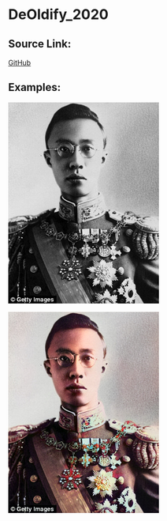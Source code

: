# DeOldify_2020

## Source Link:
[GitHub](https://github.com/jantic/DeOldify)

## Examples:
![Original PU YI](https://github.com/thomashsia/DeOldify_2020/blob/master/China%20Qing%20Pictures/PU%20YI%202.jpg?raw=true)

![Colourised PU YI](https://github.com/thomashsia/DeOldify_2020/blob/master/China%20Qing%20Pictures/output_PU%20YI%202.jpg?raw=true)
